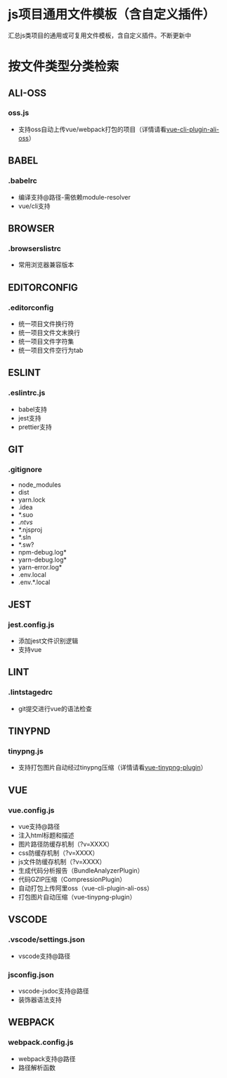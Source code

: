 <!--
 * @Description: 
 * @Version: 1.0.0
 * @Author: lax
 * @Date: 2022-03-23 22:06:43
 * @LastEditors: lax
 * @LastEditTime: 2022-03-23 23:05:21
 * @FilePath: \program_init\readme.md
-->
# js项目通用文件模板（含自定义插件）
汇总js类项目的通用或可复用文件模板，含自定义插件。不断更新中



# 按文件类型分类检索

## ALI-OSS
### oss.js
* 支持oss自动上传vue/webpack打包的项目（详情请看[vue-cli-plugin-ali-oss](https://github.com/laxnogithub/vue-cli-plugin-ali-oss#readme)）

## BABEL
### .babelrc
* 编译支持@路径-需依赖module-resolver
* vue/cli支持
## BROWSER
### .browserslistrc
* 常用浏览器兼容版本
  
## EDITORCONFIG
### .editorconfig
* 统一项目文件换行符
* 统一项目文件文末换行
* 统一项目文件字符集
* 统一项目文件空行为tab

## ESLINT
### .eslintrc.js
* babel支持
* jest支持
* prettier支持

## GIT
### .gitignore
* node_modules
* dist
* yarn.lock
* .idea
* *.suo
* *.ntvs*
* *.njsproj
* *.sln
* *.sw?
* npm-debug.log*
* yarn-debug.log*
* yarn-error.log*
* .env.local
* .env.*.local

## JEST
### jest.config.js
* 添加jest文件识别逻辑
* 支持vue

## LINT
### .lintstagedrc
* git提交进行vue的语法检查

## TINYPND
### tinypng.js
* 支持打包图片自动经过tinypng压缩（详情请看[vue-tinypng-plugin](https://github.com/laxnogithub/vue-tinypng-plugin.git)）
  
## VUE
### vue.config.js
* vue支持@路径
* 注入html标题和描述
* 图片路径防缓存机制（?v=XXXX）
* css防缓存机制（?v=XXXX）
* js文件防缓存机制（?v=XXXX）
* 生成代码分析报告（BundleAnalyzerPlugin）
* 代码GZIP压缩（CompressionPlugin）
* 自动打包上传阿里oss（vue-cli-plugin-ali-oss）
* 打包图片自动压缩（vue-tinypng-plugin）


## VSCODE
### .vscode/settings.json
* vscode支持@路径
### jsconfig.json
* vscode-jsdoc支持@路径
* 装饰器语法支持

  
## WEBPACK
### webpack.config.js
* webpack支持@路径
* 路径解析函数
